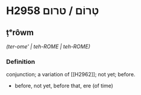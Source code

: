 # H2958 טְרוֹם / טרום

## ṭᵉrôwm

_(ter-ome' | teh-ROME | teh-ROME)_

### Definition

conjunction; a variation of [[H2962]]; not yet; before.

- before, not yet, before that, ere (of time)
